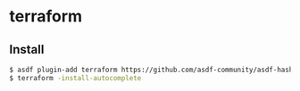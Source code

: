 # terraform

## Install

```zsh
$ asdf plugin-add terraform https://github.com/asdf-community/asdf-hashicorp.git
$ terraform -install-autocomplete
```
